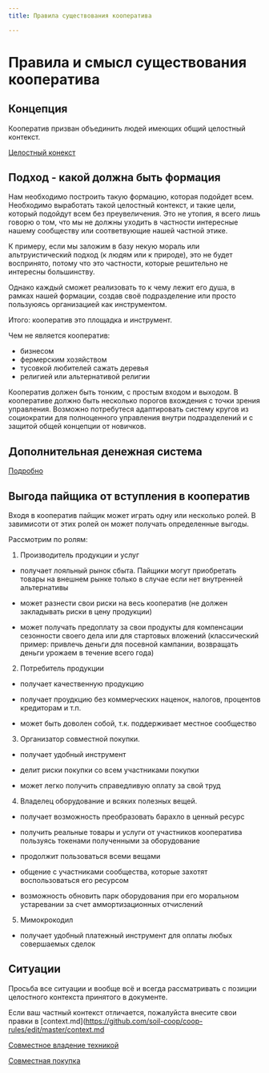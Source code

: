 ```yaml
---
title: Правила существования кооператива

---
```


Правила и смысл существования кооператива
=========================================

Концепция
---------

Кооператив призван объединить людей имеющих общий целостный контекст.

[Целостный конекст](context.md) 


Подход - какой должна быть формация
-----------------------------------

Нам необходимо построить такую формацию, которая подойдет всем. 
Необходимо выработать такой целостный контекст, и такие цели, который подойдут всем без преувеличения.
Это не утопия, я всего лишь говорю о том, что мы не должны уходить в частности 
интересные нашему сообществу или соответвующие нашей частной этике.

К примеру, если мы заложим в базу некую мораль или альтруистический подход (к людям или к природе), 
это не будет воспринято, потому что это частности, которые решительно не интересны большинству.

Однако каждый сможет реализовать то к чему лежит его душа, в рамках нашей формации, создав своё подразделение 
или просто пользуюясь организацией как инструментом.

Итого: кооператив это площадка и инструмент.

Чем не является кооператив:
 - бизнесом
 - фермерским хозяйством
 - тусовкой любителей сажать деревья  
 - религией или альтернативой религии
 
Кооператив должен быть тонким, с простым входом и выходом.
В кооперативе должно быть несколько порогов вхождения с точки зрения управления. 
Возможно потребутеся адаптировать систему кругов из социократии для полноценного управления внутри подразделений 
и с защитой общей концепции от новичков.


Дополнительная денежная система
-------------------------------

[Подробно](money)


Выгода пайщика от вступления в кооператив
-----------------------------------------

Входя в кооператив пайщик может играть одну или несколько ролей.
В завимисоти от этих ролей он может получать определенные выгоды.

Рассмотрим по ролям:

1. Производитель продукции и услуг

 - получает лояльный рынок сбыта. 
 Пайщики могут приобретать товары на внешнем рынке только в случае если нет внутренней альтернативы
 
 - может разнести свои риски на весь кооператив (не должен закладывать риски в цену продукции)
 
 - может получать предоплату за свои продукты для компенсации сезонности своего дела или для стартовых вложений 
 (классический пример: привлечь деньги для посевной кампании, возвращать деньги урожаем в течение всего года)
 
2. Потребитель продукции

 - получает качественную продукцию
 
 - получает проудкцию без коммерческих наценок, налогов, процентов кредиторам и т.п.
 
 - может быть доволен собой, т.к. поддерживает местное сообщество
 
3. Организатор совместной покупки.

 - получает удобный инструмент
 
 - делит риски покупки со всем участниками покупки
 
 - может легко получить справедливую оплату за свой труд

4. Владелец оборудование и всяких полезных вещей.

 - получает возможность преобразовать барахло в ценный ресурс
 
 - получить реальные товары и услуги от участников кооператива пользуясь токенами полученными за оборудование
  
 - продолжит пользоваться всеми вещами
  
 - общение с участниками сообщества, которые захотят воспользоваться его ресурсом
  
 - возможность обновить парк оборудования при его моральном устаревании за счет аммортизационных отчислений 

5. Мимокрокодил

 - получает удобный платежный инструмент для оплаты любых совершаемых сделок
  

Ситуации
--------

Просьба все ситуации и вообще всё и всегда рассматривать с позиции целостного контекста принятого в документе.

Если ваш частный контекст отличается, пожалуйста внесите свои правки в [context.md](https://github.com/soil-coop/coop-rules/edit/master/context.md


[Совместное владение техникой](cases/joint-ownership.md)

[Совместная покупка](cases/joint-purchase.md)
